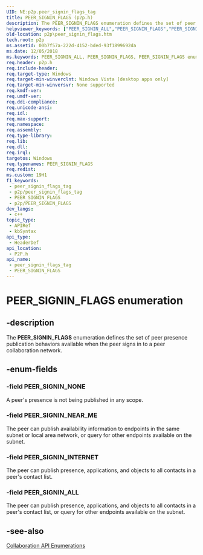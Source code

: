 ```yaml
---
UID: NE:p2p.peer_signin_flags_tag
title: PEER_SIGNIN_FLAGS (p2p.h)
description: The PEER_SIGNIN_FLAGS enumeration defines the set of peer presence publication behaviors available when the peer signs in to a peer collaboration network.
helpviewer_keywords: ["PEER_SIGNIN_ALL","PEER_SIGNIN_FLAGS","PEER_SIGNIN_FLAGS enumeration [Peer Networking]","PEER_SIGNIN_INTERNET","PEER_SIGNIN_NEAR_ME","PEER_SIGNIN_NONE","p2p.peer_signin_flags","p2p/PEER_SIGNIN_ALL","p2p/PEER_SIGNIN_FLAGS","p2p/PEER_SIGNIN_INTERNET","p2p/PEER_SIGNIN_NEAR_ME","p2p/PEER_SIGNIN_NONE"]
old-location: p2p\peer_signin_flags.htm
tech.root: p2p
ms.assetid: 00b7f57a-222d-4152-bded-93f1899692da
ms.date: 12/05/2018
ms.keywords: PEER_SIGNIN_ALL, PEER_SIGNIN_FLAGS, PEER_SIGNIN_FLAGS enumeration [Peer Networking], PEER_SIGNIN_INTERNET, PEER_SIGNIN_NEAR_ME, PEER_SIGNIN_NONE, p2p.peer_signin_flags, p2p/PEER_SIGNIN_ALL, p2p/PEER_SIGNIN_FLAGS, p2p/PEER_SIGNIN_INTERNET, p2p/PEER_SIGNIN_NEAR_ME, p2p/PEER_SIGNIN_NONE
req.header: p2p.h
req.include-header: 
req.target-type: Windows
req.target-min-winverclnt: Windows Vista [desktop apps only]
req.target-min-winversvr: None supported
req.kmdf-ver: 
req.umdf-ver: 
req.ddi-compliance: 
req.unicode-ansi: 
req.idl: 
req.max-support: 
req.namespace: 
req.assembly: 
req.type-library: 
req.lib: 
req.dll: 
req.irql: 
targetos: Windows
req.typenames: PEER_SIGNIN_FLAGS
req.redist: 
ms.custom: 19H1
f1_keywords:
 - peer_signin_flags_tag
 - p2p/peer_signin_flags_tag
 - PEER_SIGNIN_FLAGS
 - p2p/PEER_SIGNIN_FLAGS
dev_langs:
 - c++
topic_type:
 - APIRef
 - kbSyntax
api_type:
 - HeaderDef
api_location:
 - P2P.h
api_name:
 - peer_signin_flags_tag
 - PEER_SIGNIN_FLAGS
---
```


# PEER_SIGNIN_FLAGS enumeration


## -description

The <b>PEER_SIGNIN_FLAGS</b> enumeration defines the set of peer presence publication behaviors available when the peer signs in to a peer collaboration network.

## -enum-fields

### -field PEER_SIGNIN_NONE

A peer's presence is not being published in any scope.

### -field PEER_SIGNIN_NEAR_ME

The peer can publish availability information to endpoints in the same subnet or local area network, or query for other endpoints available on the subnet.

### -field PEER_SIGNIN_INTERNET

The peer can publish presence, applications, and objects to all contacts in a peer's contact list.

### -field PEER_SIGNIN_ALL

The peer can publish presence, applications, and objects to all contacts in a peer's contact list, or query for other endpoints available on the subnet.

## -see-also

<a href="/windows/desktop/P2PSdk/collaboration-api-enumerations">Collaboration API Enumerations</a>

